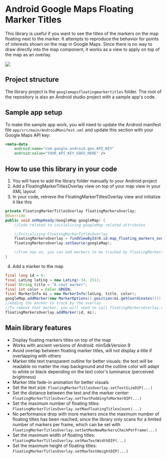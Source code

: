 # Android Google Maps Floating Marker Titles
This library is useful if you want to see the titles of the markers on the map floating next to the marker. It attempts to reproduce the behavior for points of interests shown on the map in Google Maps. Since there is no way to draw directly into the map component, it works as a view to apply on top of the map as an overlay.

![](./visual_demo.gif)

## Project structure
The library project is the `googlemapsfloatingmarkertitles` folder. The root of the repository is also an Android studio project with a sample app's code.

## Sample app setup
To make the sample app work, you will need to update the Android manifest file `app/src/main/AndroidManifest.xml` and update this section with your Google Maps API key:
```xml
<meta-data
    android:name="com.google.android.geo.API_KEY"
    android:value="YOUR_API_KEY_GOES_HERE" />
```

## How to use this library in your code
1. You will have to add the library folder manually to your Android project
2. Add a FloatingMarkerTitlesOverlay view on top of your map view in your XML layout
3. In your code, retrieve the FloatingMarkerTitlesOverlay view and initialize it like this
```java
private FloatingMarkerTitlesOverlay floatingMarkersOverlay;
@Override
public void onMapReady(GoogleMap googleMap) {
    //Code related to initializing googleMap related attributes

    //Initializing FloatingMarkerTitlesOverlay
    floatingMarkersOverlay = findViewById(R.id.map_floating_markers_overlay);
    floatingMarkersOverlay.setSource(googleMap);

    //From now on, you can add markers to be tracked by floatingMarkersOverlay
}
```
4. Add a marker to the map
```java
final long id = 0;
final LatLng latLng = new LatLng(-34, 151);
final String title = "A cool marker";
final int color = Color.GREEN;
final MarkerInfo mi = new MarkerInfo(latLng, title, color);
googleMap.addMarker(new MarkerOptions().position(mi.getCoordinates()));
//Adding the marker to track by the overlay
//To remove that marker, you will need to call floatingMarkersOverlay.removeMarker(id)
floatingMarkersOverlay.addMarker(id, mi);
```

## Main library features
- Display floating markers titles on top of the map
- Works with ancient versions of Android: minSdkVersion 9
- Avoid overlap between floating marker titles, will not display a title if overlapping with others
- Marker title text transparent outline for better visuals: the text will be readable no matter the map background and the outline color will adapt to white or black depending on the text color's luminance (perceived brightness)
- Marker title fade-in animation for better visuals
- Set the text size: <code>FloatingMarkerTitlesOverlay.setTextSizeDIP(...)</code>
- Set the distance between the text and the marker center: <code>FloatingMarkerTitlesOverlay.setTextPaddingToMarkerDIP(...)</code>
- Set the maximum number of floating titles: <code>FloatingMarkerTitlesOverlay.setMaxFloatingTitlesCount(...)</code>
- No performance drop with more markers once the maximum number of floating titles has been reached, since the library only scans for a limited number of markers per frame, which can be set with <code>FloatingMarkerTitlesOverlay.setSetMaxNewMarkersCheckPerFrame(...)</code>
- Set the maximum width of floating titles: <code>FloatingMarkerTitlesOverlay.setMaxTextWidthDIP(...)</code>
- Set the maximum height of floating titles: <code>FloatingMarkerTitlesOverlay.setMaxTextHeightDIP(...)</code>
